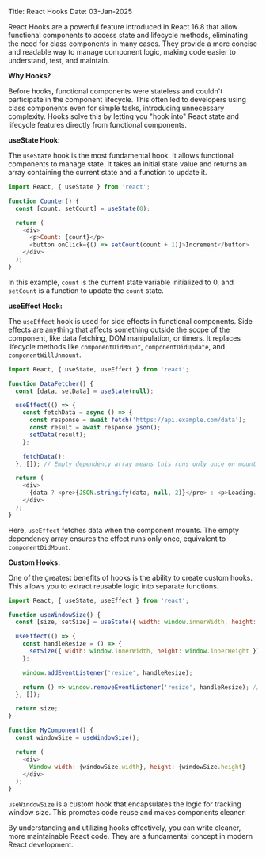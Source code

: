 Title: React Hooks
Date: 03-Jan-2025

React Hooks are a powerful feature introduced in React 16.8 that allow functional components to access state and lifecycle methods, eliminating the need for class components in many cases.  They provide a more concise and readable way to manage component logic, making code easier to understand, test, and maintain.

**Why Hooks?**

Before hooks, functional components were stateless and couldn't participate in the component lifecycle.  This often led to developers using class components even for simple tasks, introducing unnecessary complexity. Hooks solve this by letting you "hook into" React state and lifecycle features directly from functional components.

**useState Hook:**

The `useState` hook is the most fundamental hook. It allows functional components to manage state. It takes an initial state value and returns an array containing the current state and a function to update it.

```javascript
import React, { useState } from 'react';

function Counter() {
  const [count, setCount] = useState(0);

  return (
    <div>
      <p>Count: {count}</p>
      <button onClick={() => setCount(count + 1)}>Increment</button>
    </div>
  );
}
```

In this example, `count` is the current state variable initialized to 0, and `setCount` is a function to update the `count` state.

**useEffect Hook:**

The `useEffect` hook is used for side effects in functional components.  Side effects are anything that affects something outside the scope of the component, like data fetching, DOM manipulation, or timers.  It replaces lifecycle methods like `componentDidMount`, `componentDidUpdate`, and `componentWillUnmount`.

```javascript
import React, { useState, useEffect } from 'react';

function DataFetcher() {
  const [data, setData] = useState(null);

  useEffect(() => {
    const fetchData = async () => {
      const response = await fetch('https://api.example.com/data');
      const result = await response.json();
      setData(result);
    };

    fetchData();
  }, []); // Empty dependency array means this runs only once on mount

  return (
    <div>
      {data ? <pre>{JSON.stringify(data, null, 2)}</pre> : <p>Loading...</p>}
    </div>
  );
}
```

Here, `useEffect` fetches data when the component mounts. The empty dependency array ensures the effect runs only once, equivalent to `componentDidMount`.

**Custom Hooks:**

One of the greatest benefits of hooks is the ability to create custom hooks. This allows you to extract reusable logic into separate functions.

```javascript
import React, { useState, useEffect } from 'react';

function useWindowSize() {
  const [size, setSize] = useState({ width: window.innerWidth, height: window.innerHeight });

  useEffect(() => {
    const handleResize = () => {
      setSize({ width: window.innerWidth, height: window.innerHeight });
    };

    window.addEventListener('resize', handleResize);

    return () => window.removeEventListener('resize', handleResize); // Cleanup
  }, []);

  return size;
}

function MyComponent() {
  const windowSize = useWindowSize();

  return (
    <div>
      Window width: {windowSize.width}, height: {windowSize.height}
    </div>
  );
}

```

`useWindowSize` is a custom hook that encapsulates the logic for tracking window size. This promotes code reuse and makes components cleaner.


By understanding and utilizing hooks effectively, you can write cleaner, more maintainable React code.  They are a fundamental concept in modern React development.
